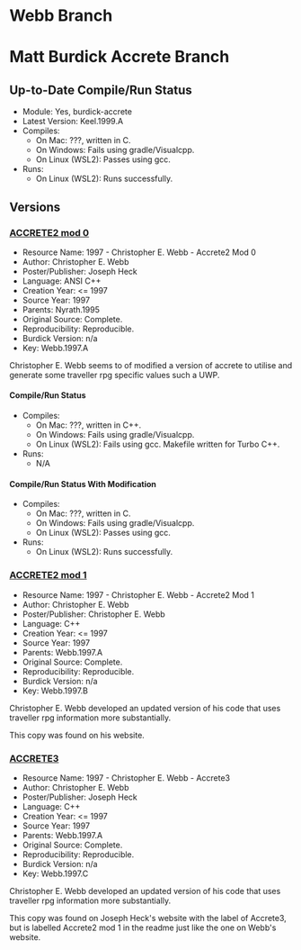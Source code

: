 # Webb Branch

# Matt Burdick Accrete Branch

## Up-to-Date Compile/Run Status

- Module: Yes, burdick-accrete
- Latest Version: Keel.1999.A
- Compiles:
    - On Mac: ???, written in C.
    - On Windows: Fails using gradle/Visualcpp.
    - On Linux (WSL2): Passes using gcc.
- Runs:
    - On Linux (WSL2): Runs successfully.

## Versions

### [ACCRETE2 mod 0](http://www.mu.org/~joe/traveller/archive/software/accrete2.zip)
- Resource Name: 1997 - Christopher E. Webb - Accrete2 Mod 0
- Author: Christopher E. Webb
- Poster/Publisher: Joseph Heck
- Language: ANSI C++
- Creation Year: <= 1997
- Source Year: 1997
- Parents:  Nyrath.1995
- Original Source: Complete.
- Reproducibility: Reproducible.
- Burdick Version: n/a
- Key: Webb.1997.A

Christopher E. Webb seems to of modified a version of accrete to utilise and generate some traveller rpg specific values such a UWP.

#### Compile/Run Status
- Compiles:
  - On Mac: ???, written in C++.
  - On Windows: Fails using gradle/Visualcpp.
  - On Linux (WSL2): Fails using gcc. Makefile written for Turbo C++.
- Runs:
  - N/A

#### Compile/Run Status With Modification
- Compiles:
  - On Mac: ???, written in C.
  - On Windows: Fails using gradle/Visualcpp.
  - On Linux (WSL2): Passes using gcc.
- Runs:
  - On Linux (WSL2): Runs successfully.

### [ACCRETE2 mod 1](https://web.archive.org/web/19970709191550/http://www.mscomm.com/~cwebb/download/accrete2.zip)
- Resource Name: 1997 - Christopher E. Webb - Accrete2 Mod 1
- Author: Christopher E. Webb
- Poster/Publisher: Christopher E. Webb
- Language: C++
- Creation Year: <= 1997
- Source Year: 1997
- Parents:  Webb.1997.A
- Original Source: Complete.
- Reproducibility: Reproducible.
- Burdick Version: n/a
- Key: Webb.1997.B

Christopher E. Webb developed an updated version of his code that uses traveller rpg information more substantially.

This copy was found on his website.

### [ACCRETE3](http://www.mu.org/~joe/traveller/archive/software/accrete3.zip)
- Resource Name: 1997 - Christopher E. Webb - Accrete3
- Author: Christopher E. Webb
- Poster/Publisher: Joseph Heck
- Language: C++
- Creation Year: <= 1997
- Source Year: 1997
- Parents:  Webb.1997.A
- Original Source: Complete.
- Reproducibility: Reproducible.
- Burdick Version: n/a
- Key: Webb.1997.C

Christopher E. Webb developed an updated version of his code that uses traveller rpg information more substantially.

This copy was found on Joseph Heck's website with the label of Accrete3, but is labelled Accrete2 mod 1 in the readme just like the one on Webb's website.
